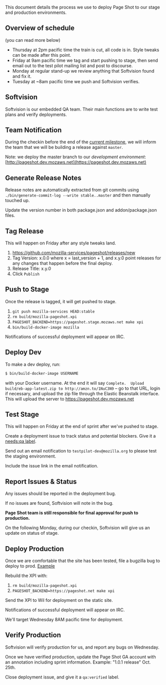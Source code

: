 
This document details the process we use to deploy Page Shot to our stage and production environments.

## Overview of schedule ##

(you can read more below)

- Thursday at 2pm pacific time the train is cut, all code is in. Style tweaks can be made after this point.
- Friday at 9am pacific time we tag and start pushing to stage, then send email out to the test pilot mailing list and post to discourse.
- Monday at regular stand-up we review anything that Softvision found and fix it.
- Tuesday at ~8am pacific time we push and Softvision verifies.

## Softvision ##

Softvision is our embedded QA team. Their main functions are to write test plans and verify deployments.

## Team Notification ##

During the checkin before the end of the [current milestone](https://github.com/mozilla-services/pageshot/milestones), we will inform the team that we will be building a release against `master`.

Note: we deploy the master branch to our *development environment*: [http://pageshot.dev.mozaws.net](https://pageshot.dev.mozaws.net)

## Generate Release Notes ##

Release notes are automatically extracted from git commits using `./bin/generate-commit-log --write stable..master` and then manually touched up.

Update the version number in both package.json and addon/package.json files.

## Tag Release ##

This will happen on Friday after any style tweaks land.

1. https://github.com/mozilla-services/pageshot/releases/new
2. Tag Version: x.0.0 where x = last_version + 1, and x.y.0 point releases for any changes that happen before the final deploy.
3. Release Title: x.y.0
4. Click `Publish`

## Push to Stage ##

Once the release is tagged, it will get pushed to stage.

1. `git push mozilla-services HEAD:stable`
2. `rm build/mozilla-pageshot.xpi`
3. `PAGESHOT_BACKEND=https://pageshot.stage.mozaws.net make xpi`
4. `bin/build-docker-image mozilla`

Notifications of successful deployment will appear on IRC.

## Deploy Dev ##

To make a dev deploy, run:

```sh
$ bin/build-docker-image USERNAME
```

with your Docker username.  At the end it will say `Complete.  Upload build/eb-app-latest.zip to http://amzn.to/1NuC3N9` – go to that URL, login if necessary, and upload the zip file through the Elastic Beanstalk interface.  This will upload the server to https://pageshot.dev.mozaws.net

## Test Stage ##

This will happen on Friday at the end of sprint after we've pushed to stage.

Create a deployment issue to track status and potential blockers. Give it a [needs:qa label](https://github.com/mozilla-services/pageshot/issues?utf8=✓&q=is%3Aissue%20is%3Aopen%20label%3A%22needs%3Aqa%22%20).

Send out an email notification to `testpilot-dev@mozilla.org` to please test the staging environment.

Include the issue link in the email notification.

## Report Issues & Status ##

Any issues should be reported in the deployment bug.

If no issues are found, Softvision will note in the bug.

**Page Shot team is still responsible for final approval for push to production.**

On the following Monday, during our checkin, Softvision will give us an update on status of stage.

## Deploy Production ##

Once we are comfortable that the site has been tested, file a bugzilla bug to deploy to prod. [Example](https://bugzilla.mozilla.org/show_bug.cgi?id=1312768)

Rebuild the XPI with:

1. `rm build/mozilla-pageshot.xpi`
2. `PAGESHOT_BACKEND=https://pageshot.net make xpi`

Send the XPI to Wil for deployment on the static site.

Notifications of successful deployment will appear on IRC.

We'll target Wednesday 8AM pacific time for deployment.

## Verify Production ##

Softvision will verify production for us, and report any bugs on Wednesday.

Once we have verified production, update the Page Shot GA account with an annotation including sprint information. Example: "1.0.1 release" Oct. 25th.

Close deployment issue, and give it a `qa:verified` label.
